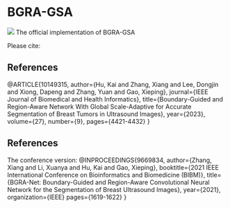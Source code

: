 # BGRA-GSA
![](https://img.shields.io/badge/license-MIT-blue)
The official implementation of BGRA-GSA

Please cite:
## References
@ARTICLE{10149315,
  author={Hu, Kai and Zhang, Xiang and Lee, Dongjin and Xiong, Dapeng and Zhang, Yuan and Gao, Xieping},
  journal={IEEE Journal of Biomedical and Health Informatics}, 
  title={Boundary-Guided and Region-Aware Network With Global Scale-Adaptive for Accurate Segmentation of Breast Tumors in Ultrasound Images}, 
  year={2023},
  volume={27},
  number={9},
  pages={4421-4432}
  }
## References
The ​conference version:
  @INPROCEEDINGS{9669834,
  author={Zhang, Xiang and Li, Xuanya and Hu, Kai and Gao, Xieping},
  booktitle={2021 IEEE International Conference on Bioinformatics and Biomedicine (BIBM)}, 
  title={BGRA-Net: Boundary-Guided and Region-Aware Convolutional Neural Network for the Segmentation of Breast Ultrasound Images}, 
  year={2021},
  organization={IEEE}
  pages={1619-1622}
  }


